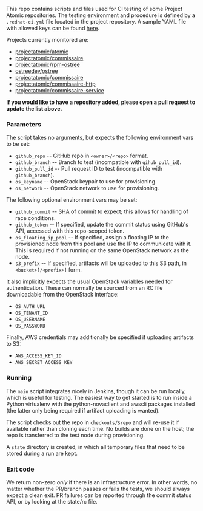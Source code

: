 This repo contains scripts and files used for CI testing of
some Project Atomic repositories. The testing environment
and procedure is defined by a `.redhat-ci.yml` file located
in the project repository. A sample YAML file with allowed
keys can be found [here](sample.redhat-ci.yml).

Projects currently monitored are:

- [projectatomic/atomic](https://github.com/projectatomic/atomic)
- [projectatomic/commissaire](https://github.com/projectatomic/commissaire)
- [projectatomic/rpm-ostree](https://github.com/projectatomic/rpm-ostree)
- [ostreedev/ostree](https://github.com/ostreedev/ostree)
- [projectatomic/commissaire](https://github.com/projectatomic/commissaire)
- [projectatomic/commissaire-http](https://github.com/projectatomic/commissaire-http)
- [projectatomic/commissaire-service](https://github.com/projectatomic/commissaire-service)

**If you would like to have a repository added, please open
a pull request to update the list above.**

### Parameters

The script takes no arguments, but expects the following
environment vars to be set:

- `github_repo` --  GitHub repo in `<owner>/<repo>` format.
- `github_branch` -- Branch to test (incompatible with
  `gihub_pull_id`).
- `github_pull_id` -- Pull request ID to test (incompatible
  with `github_branch`).
- `os_keyname` -- OpenStack keypair to use for provisioning.
- `os_network` -- OpenStack network to use for provisioning.

The following optional environment vars may be set:

- `github_commit` -- SHA of commit to expect; this allows
  for handling of race conditions.
- `github_token` -- If specified, update the commit status
  using GitHub's API, accessed with this repo-scoped token.
- `os_floating_ip_pool` -- If specified, assign a floating
  IP to the provisioned node from this pool and use the IP
  to communicate with it. This is required if not running on
  the same OpenStack network as the node.
- `s3_prefix` -- If specified, artifacts will be uploaded to
  this S3 path, in `<bucket>[/<prefix>]` form.

It also implicitly expects the usual OpenStack variables
needed for authentication. These can normally be sourced
from an RC file downloadable from the OpenStack interface:

- `OS_AUTH_URL`
- `OS_TENANT_ID`
- `OS_USERNAME`
- `OS_PASSWORD`

Finally, AWS credentials may additionally be specified if
uploading artifacts to S3:

- `AWS_ACCESS_KEY_ID`
- `AWS_SECRET_ACCESS_KEY`

### Running

The `main` script integrates nicely in Jenkins, though it
can be run locally, which is useful for testing. The easiest
way to get started is to run inside a Python virtualenv with
the python-novaclient and awscli packages installed (the
latter only being required if artifact uploading is wanted).

The script checks out the repo in `checkouts/$repo` and will
re-use it if available rather than cloning each time. No
builds are done on the host; the repo is transferred to the
test node during provisioning.

A `state` directory is created, in which all temporary
files that need to be stored during a run are kept.

### Exit code

We return non-zero *only* if there is an infrastructure
error. In other words, no matter whether the PR/branch
passes or fails the tests, we should always expect a clean
exit. PR failures can be reported through the commit status
API, or by looking at the state/rc file.
